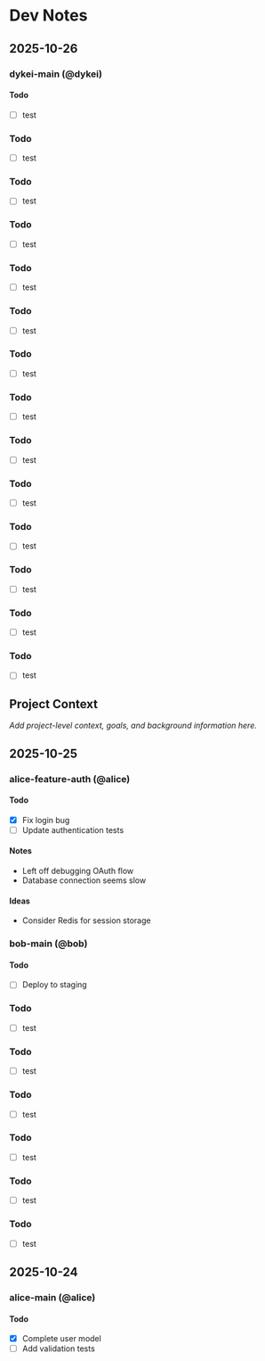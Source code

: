 # Dev Notes

## 2025-10-26

### dykei-main (@dykei)
#### Todo
- [ ] test


### Todo
- [ ] test

### Todo
- [ ] test

### Todo
- [ ] test

### Todo
- [ ] test

### Todo
- [ ] test

### Todo
- [ ] test

### Todo
- [ ] test

### Todo
- [ ] test

### Todo
- [ ] test

### Todo
- [ ] test

### Todo
- [ ] test

### Todo
- [ ] test

### Todo
- [ ] test

## Project Context

*Add project-level context, goals, and background information here.*

## 2025-10-25

### alice-feature-auth (@alice)
#### Todo
- [x] Fix login bug
- [ ] Update authentication tests

#### Notes
- Left off debugging OAuth flow
- Database connection seems slow

#### Ideas
- Consider Redis for session storage

### bob-main (@bob)
#### Todo
- [ ] Deploy to staging

### Todo
- [ ] test

### Todo
- [ ] test

### Todo
- [ ] test

### Todo
- [ ] test

### Todo
- [ ] test

### Todo
- [ ] test

## 2025-10-24

### alice-main (@alice)
#### Todo
- [x] Complete user model
- [ ] Add validation tests
